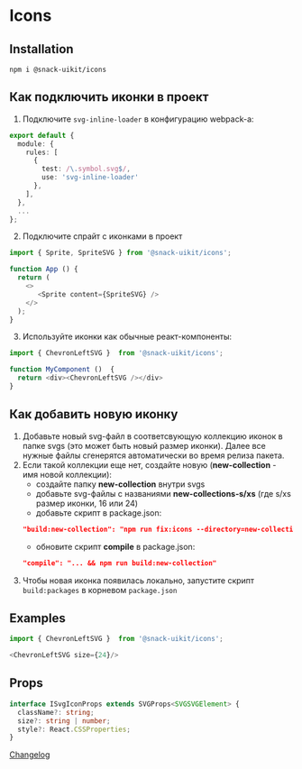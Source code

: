 # Icons

## Installation
`npm i @snack-uikit/icons`

## Как подключить иконки в проект

1. Подключите `svg-inline-loader` в конфигурацию webpack-a:

```typescript
export default {
  module: {
    rules: [
      { 
        test: /\.symbol.svg$/, 
        use: 'svg-inline-loader' 
      },
    ],
  }, 
  ...
};
```

2. Подключите спрайт с иконками в проект

```typescript jsx
import { Sprite, SpriteSVG } from '@snack-uikit/icons';

function App () {
  return (
    <>
       <Sprite content={SpriteSVG} />
    </>
  );
}
```

3. Используйте иконки как обычные реакт-компоненты:

```typescript jsx
import { ChevronLeftSVG }  from '@snack-uikit/icons';

function MyComponent ()  {
  return <div><ChevronLeftSVG /></div>
}
```

## Как добавить новую иконку

1. Добавьте новый svg-файл в соответсвующую коллекцию иконок в папке svgs (это может быть новый размер иконки). Далее все нужные файлы сгенерятся автоматически во время релиза пакета. 
2. Если такой коллекции еще нет, создайте новую (**new-collection** - имя новой коллекции):
   * создайте папку **new-collection** внутри svgs
   * добавьте svg-файлы с названиями **new-collections-s/xs** (где s/xs размер иконки, 16 или 24)
   * добавьте скрипт в package.json:
   ```json
   "build:new-collection": "npm run fix:icons --directory=new-collection && npm run build:icons --directory=new-collection",
   ```
   * обновите скрипт **compile** в package.json:   
   ```json
   "compile": "... && npm run build:new-collection"
   ```
3. Чтобы новая иконка появилась локально, запустите скрипт `build:packages` в корневом `package.json`

## Examples

```typescript jsx
import { ChevronLeftSVG }  from '@snack-uikit/icons';

<ChevronLeftSVG size={24}/>
```

## Props

```typescript jsx
interface ISvgIconProps extends SVGProps<SVGSVGElement> {
  className?: string;
  size?: string | number;
  style?: React.CSSProperties;
}
```



[Changelog](./CHANGELOG.md)


